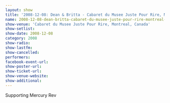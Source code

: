 ```yaml
---
layout: show
title: '2008-12-08: Dean & Britta - Cabaret du Musee Juste Pour Rire, Montreal, Canada'
name: 2008-12-08-dean-britta-cabaret-du-musee-juste-pour-rire-montreal-canada
show-venue: 'Cabaret du Musee Juste Pour Rire, Montreal, Canada'
show-setlist: 
show-date: 2008-12-08
category: 2008
show-radio: 
show-lastfm: 
show-cancelled: 
performers: 
facebook-event-url: 
show-poster-url: 
show-ticket-url: 
show-venue-website: 
show-additional: 
---
```


Supporting Mercury Rev
